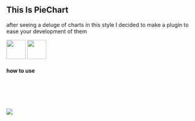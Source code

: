 <h2> This Is PieChart </h2>
<p> after seeing a deluge of charts in this style I decided to make a plugin to ease your development of them</p>
<img src="http://dribbble.s3.amazonaws.com/users/23390/screenshots/802936/pie-charts.png" width="50px">
<img src="http://dribbble.s3.amazonaws.com/users/7387/screenshots/688739/piechart.jpg"  width="50px">
<h4> how to use </h4>
<pre>
  <code>
      <script type="text/javascript" src="pieChart.js"></script>
      <script type="text/javascript">
        pieChart({
          fillPercent: 50,
          radius: 90,
          stroke: 40,
          backgroundStrokeColor: "teal",
          foregroundStrokeColor: "orange",
          container: document.getElementById('im_a_div')
        });
      </script>
  </code>
</pre>
<img src="https://dl.dropbox.com/u/47552986/Screen%20Shot%202012-11-12%20at%209.03.07%20PM.png">